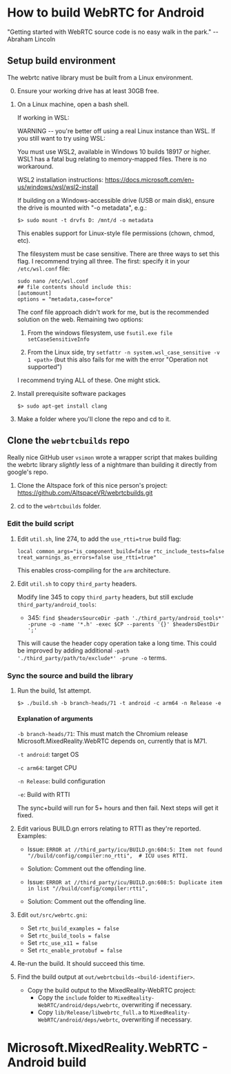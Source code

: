 # How to build WebRTC for Android
"Getting started with WebRTC source code is no easy walk in the park." -- Abraham Lincoln

## Setup build environment

The webrtc native library must be built from a Linux environment.

0. Ensure your working drive has at least 30GB free.

1. On a Linux machine, open a bash shell.

    If working in WSL:

    WARNING -- you're better off using a real Linux instance than WSL. If you still want to try using WSL:

    You must use WSL2, available in Windows 10 builds 18917 or higher. WSL1 has a fatal bug relating to memory-mapped files. There is no workaround.

    WSL2 installation instructions: https://docs.microsoft.com/en-us/windows/wsl/wsl2-install

    If building on a Windows-accessible drive (USB or main disk), ensure the drive is mounted with "-o metadata", e.g.:

    `$> sudo mount -t drvfs D: /mnt/d -o metadata`
  
    This enables support for Linux-style file permissions (chown, chmod, etc).

    The filesystem must be case sensitive. There are three ways to set this flag. I recommend trying all three. The first: specify it in your `/etc/wsl.conf` file:

    ```
    sudo nano /etc/wsl.conf
    ## file contents should include this:
    [automount]
    options = "metadata,case=force"
    ```

    The conf file approach didn't work for me, but is the recommended solution on the web. Remaining two options:

    1. From the windows filesystem, use `fsutil.exe file setCaseSensitiveInfo`

    2. From the Linux side, try `setfattr -n system.wsl_case_sensitive -v 1 <path>` (but this also fails for me with the error "Operation not supported")

    I recommend trying ALL of these. One might stick.

2. Install prerequisite software packages

    `$> sudo apt-get install clang`

3. Make a folder where you'll clone the repo and cd to it.

## Clone the `webrtcbuilds` repo

Really nice GitHub user `vsimon` wrote a wrapper script that makes building the webrtc library *slightly* less of a nightmare than building it directly from google's repo.

1. Clone the Altspace fork of this nice person's project: https://github.com/AltspaceVR/webrtcbuilds.git


2. cd to the `webrtcbuilds` folder.


### Edit the build script

1. Edit `util.sh`, line 274, to add the `use_rtti=true` build flag:

    ```
    local common_args="is_component_build=false rtc_include_tests=false treat_warnings_as_errors=false use_rtti=true"
    ```

    This enables cross-compiling for the `arm` architecture.

2. Edit `util.sh` to copy `third_party` headers.

    Modify line 345 to copy `third_party` headers, but still exclude `third_party/android_tools`:
    - 345: `find $headersSourceDir -path './third_party/android_tools*' -prune -o -name '*.h' -exec $CP --parents '{}' $headersDestDir ';'`

    This will cause the header copy operation take a long time. This could be improved by adding additional `-path './third_party/path/to/exclude*' -prune -o` terms.

### Sync the source and build the library

1. Run the build, 1st attempt.

    `$> ./build.sh -b branch-heads/71 -t android -c arm64 -n Release -e`

    #### Explanation of arguments

    `-b branch-heads/71`: This must match the Chromium release Microsoft.MixedReality.WebRTC depends on, currently that is M71.

    `-t android`: target OS

    `-c arm64`: target CPU

    `-n Release`: build configuration

    `-e`: Build with RTTI

    The sync+build will run for 5+ hours and then fail. Next steps will get it fixed.

2. Edit various BUILD.gn errors relating to RTTI as they're reported. Examples:

    - Issue: `ERROR at //third_party/icu/BUILD.gn:604:5: Item not found
    "//build/config/compiler:no_rtti",  # ICU uses RTTI.`

    - Solution: Comment out the offending line.

    - Issue: `ERROR at //third_party/icu/BUILD.gn:608:5: Duplicate item in list
    "//build/config/compiler:rtti",`

    - Solution: Comment out the offending line.

3. Edit `out/src/webrtc.gni`:

    - Set `rtc_build_examples = false`
    - Set `rtc_build_tools = false`
    - Set `rtc_use_x11 = false`
    - Set `rtc_enable_protobuf = false`

4. Re-run the build. It should succeed this time.

5. Find the build output at `out/webrtcbuilds-<build-identifier>`.
    - Copy the build output to the MixedReality-WebRTC project:
        - Copy the `include` folder to `MixedReality-WebRTC/android/deps/webrtc`, overwriting if necessary.
        - Copy `lib/Release/libwebrtc_full.a` to `MixedReality-WebRTC/android/deps/webrtc`, overwriting if necessary.

# Microsoft.MixedReality.WebRTC - Android build

